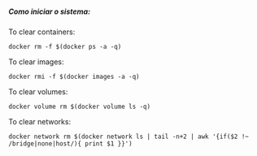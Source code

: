##### Como iniciar o sistema:



To clear containers:

    docker rm -f $(docker ps -a -q)

To clear images:

    docker rmi -f $(docker images -a -q)

To clear volumes:

    docker volume rm $(docker volume ls -q)

To clear networks:

    docker network rm $(docker network ls | tail -n+2 | awk '{if($2 !~ /bridge|none|host/){ print $1 }}')

